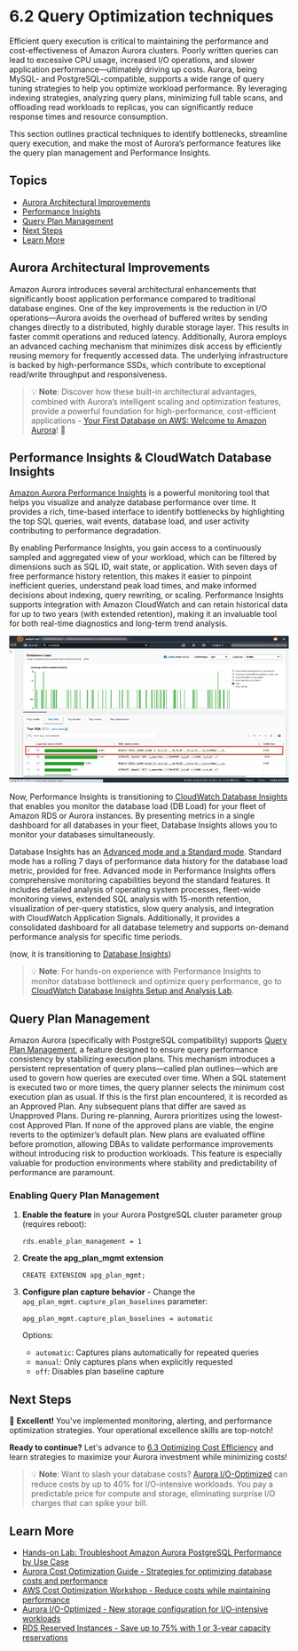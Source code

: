 # 6.2 Query Optimization techniques

Efficient query execution is critical to maintaining the performance and cost-effectiveness of Amazon Aurora clusters. Poorly written queries can lead to excessive CPU usage, increased I/O operations, and slower application performance—ultimately driving up costs. Aurora, being MySQL- and PostgreSQL-compatible, supports a wide range of query tuning strategies to help you optimize workload performance. By leveraging indexing strategies, analyzing query plans, minimizing full table scans, and offloading read workloads to replicas, you can significantly reduce response times and resource consumption. 

This section outlines practical techniques to identify bottlenecks, streamline query execution, and make the most of Aurora’s performance features like the query plan management and Performance Insights.

## Topics

- [Aurora Architectural Improvements](#aurora-architectural-improvements)
- [Performance Insights](#performance-insights)
- [Query Plan Management](#query-plan-management)
- [Next Steps](#next-steps)
- [Learn More](#learn-more)

## Aurora Architectural Improvements

Amazon Aurora introduces several architectural enhancements that significantly boost application performance compared to traditional database engines. One of the key improvements is the reduction in I/O operations—Aurora avoids the overhead of buffered writes by sending changes directly to a distributed, highly durable storage layer. This results in faster commit operations and reduced latency. Additionally, Aurora employs an advanced caching mechanism that minimizes disk access by efficiently reusing memory for frequently accessed data. The underlying infrastructure is backed by high-performance SSDs, which contribute to exceptional read/write throughput and responsiveness. 

> 💡 **Note**: Discover how these built-in architectural advantages, combined with Aurora’s intelligent scaling and optimization features, provide a powerful foundation for high-performance, cost-efficient applications - [Your First Database on AWS: Welcome to Amazon Aurora](../../2_Your_First_Database_on_AWS/README.MD)! 🚀

## Performance Insights & CloudWatch Database Insights

[Amazon Aurora Performance Insights](https://aws.amazon.com/rds/performance-insights/) is a powerful monitoring tool that helps you visualize and analyze database performance over time. It provides a rich, time-based interface to identify bottlenecks by highlighting the top SQL queries, wait events, database load, and user activity contributing to performance degradation. 

By enabling Performance Insights, you gain access to a continuously sampled and aggregated view of your workload, which can be filtered by dimensions such as SQL ID, wait state, or application. With seven days of free performance history retention, this makes it easier to pinpoint inefficient queries, understand peak load times, and make informed decisions about indexing, query rewriting, or scaling. Performance Insights supports integration with Amazon CloudWatch and can retain historical data for up to two years (with extended retention), making it an invaluable tool for both real-time diagnostics and long-term trend analysis.
 
![Performance Insights showing the Database Load and Top SQL statements](../../4_Operational_Excellence_Best_Practices_for_Aurora/images/4.1-performance-insights-db-load.png)

Now, Performance Insights is transitioning to [CloudWatch Database Insights](https://docs.aws.amazon.com/AmazonRDS/latest/AuroraUserGuide/USER_DatabaseInsights.html) that enables you monitor the database load (DB Load) for your fleet of Amazon RDS or Aurora instances. By presenting metrics in a single dashboard for all databases in your fleet, Database Insights allows you to monitor your databases simultaneously.

Database Insights has an [Advanced mode and a Standard mode](https://docs.aws.amazon.com/AmazonCloudWatch/latest/monitoring/Database-Insights.html#Database-Insights-modes). Standard mode has a rolling 7 days of performance data history for the database load metric, provided for free. Advanced mode in Performance Insights offers comprehensive monitoring capabilities beyond the standard features. It includes detailed analysis of operating system processes, fleet-wide monitoring views, extended SQL analysis with 15-month retention, visualization of per-query statistics, slow query analysis, and integration with CloudWatch Application Signals. Additionally, it provides a consolidated dashboard for all database telemetry and supports on-demand performance analysis for specific time periods.

(now, it is transitioning to [Database Insights](https://docs.aws.amazon.com/AmazonCloudWatch/latest/monitoring/Database-Insights.html))

> 💡 **Note**: For hands-on experience with Performance Insights to monitor database bottleneck and optimize query performance, go to [CloudWatch Database Insights Setup and Analysis Lab](../../4_Operational_Excellence_Best_Practices_for_Aurora/4.4_Performance_Optimization_Tools/performance_optimization.ipynb).

## Query Plan Management

Amazon Aurora (specifically with PostgreSQL compatibility) supports [Query Plan Management](https://docs.aws.amazon.com/AmazonRDS/latest/AuroraUserGuide/AuroraPostgreSQL.Optimize.overview.html), a feature designed to ensure query performance consistency by stabilizing execution plans. This mechanism introduces a persistent representation of query plans—called plan outlines—which are used to govern how queries are executed over time. When a SQL statement is executed two or more times, the query planner selects the minimum cost execution plan as usual. If this is the first plan encountered, it is recorded as an Approved Plan. Any subsequent plans that differ are saved as Unapproved Plans. During re-planning, Aurora prioritizes using the lowest-cost Approved Plan. If none of the approved plans are viable, the engine reverts to the optimizer’s default plan. New plans are evaluated offline before promotion, allowing DBAs to validate performance improvements without introducing risk to production workloads. This feature is especially valuable for production environments where stability and predictability of performance are paramount.

### Enabling Query Plan Management

1. **Enable the feature** in your Aurora PostgreSQL cluster parameter group (requires reboot):
   ```
   rds.enable_plan_management = 1
   ```

2. **Create the apg_plan_mgmt extension**
	```
	CREATE EXTENSION apg_plan_mgmt;
	```
3. **Configure plan capture behavior** - Change the `apg_plan_mgmt.capture_plan_baselines` parameter:
   ```
   apg_plan_mgmt.capture_plan_baselines = automatic
   ```
   
   Options:
   - `automatic`: Captures plans automatically for repeated queries
   - `manual`: Only captures plans when explicitly requested
   - `off`: Disables plan baseline capture

## Next Steps

🎉 **Excellent!** You've implemented monitoring, alerting, and performance optimization strategies. Your operational excellence skills are top-notch!

**Ready to continue?** Let's advance to [6.3 Optimizing Cost Efficiency](../6.3_Optimizing_Cost_Efficiency) and learn strategies to maximize your Aurora investment while minimizing costs!

> 💡 **Note**: Want to slash your database costs? [Aurora I/O-Optimized](https://docs.aws.amazon.com/AmazonRDS/latest/AuroraUserGuide/Aurora.Overview.StorageReliability.html#aurora-storage-type) can reduce costs by up to 40% for I/O-intensive workloads. You pay a predictable price for compute and storage, eliminating surprise I/O charges that can spike your bill.

## Learn More

- [Hands-on Lab: Troubleshoot Amazon Aurora PostgreSQL Performance by Use Case](https://catalog.workshops.aws/apg-perf-troubleshooting/en-US)
- [Aurora Cost Optimization Guide - Strategies for optimizing database costs and performance](https://docs.aws.amazon.com/AmazonRDS/latest/AuroraUserGuide/Aurora.Managing.Performance.html)
- [AWS Cost Optimization Workshop - Reduce costs while maintaining performance](https://catalog.workshops.aws/well-architected-cost-optimization/en-US)
- [Aurora I/O-Optimized - New storage configuration for I/O-intensive workloads](https://docs.aws.amazon.com/AmazonRDS/latest/AuroraUserGuide/Aurora.Overview.StorageReliability.html#aurora-storage-type)
- [RDS Reserved Instances - Save up to 75% with 1 or 3-year capacity reservations](https://docs.aws.amazon.com/AmazonRDS/latest/UserGuide/USER_WorkingWithReservedDBInstances.html)
